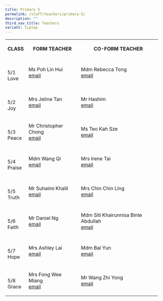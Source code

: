 ```yaml
---
title: Primary 5
permalink: /staff/teachers/primary-5/
description: ""
third_nav_title: Teachers
variant: tiptap
---
```

<table style="minWidth: 75px">
<colgroup>
<col>
<col>
<col>
</colgroup>
<tbody>
<tr>
<th rowspan="1" colspan="1">
<p>CLASS</p>
</th>
<th rowspan="1" colspan="1">
<p>FORM TEACHER</p>
</th>
<th rowspan="1" colspan="1">
<p>CO-FORM TEACHER</p>
</th>
</tr>
<tr>
<td rowspan="1" colspan="1">
<p>
<br>5/1
<br>Love</p>
</td>
<td rowspan="1" colspan="1">
<p></p>
<p>Ms Poh Lin Hui
<br><a href="mailto:poh_lin_hui@schools.gov.sg" rel="noopener noreferrer nofollow" target="_blank">email</a>
</p>
</td>
<td rowspan="1" colspan="1">
<p></p>
<p>Mdm Rebecca Tong
<br><a href="mailto:tong_siew_phey_rebecca@schools.gov.sg" rel="noopener noreferrer nofollow" target="_blank">email</a>
</p>
</td>
</tr>
<tr>
<td rowspan="1" colspan="1">
<p>
<br>5/2
<br>Joy</p>
</td>
<td rowspan="1" colspan="1">
<p></p>
<p>Mrs Jeline Tan
<br><a href="mailto:ng_lay_yen_a@schools.gov.sg" rel="noopener noreferrer nofollow" target="_blank">email</a>
</p>
</td>
<td rowspan="1" colspan="1">
<p></p>
<p>Mr Hashim
<br><a href="mailto:hashim_bin_mohd_shariff@schools.gov.sg" rel="noopener noreferrer nofollow" target="_blank">email</a>
</p>
</td>
</tr>
<tr>
<td rowspan="1" colspan="1">
<p>
<br>5/3
<br>Peace</p>
</td>
<td rowspan="1" colspan="1">
<p></p>
<p>Mr Christopher Chong
<br><a href="mailto:chong_kin_mun_joseph@schools.gov.sg" rel="noopener noreferrer nofollow" target="_blank">email<br></a>
</p>
</td>
<td rowspan="1" colspan="1">
<p></p>
<p>Ms Teo Kah Sze
<br><a href="mailto:teo_kah_sze@schools.gov.sg" rel="noopener noreferrer nofollow" target="_blank">email</a>
</p>
</td>
</tr>
<tr>
<td rowspan="1" colspan="1">
<p>
<br>5/4
<br>Praise</p>
</td>
<td rowspan="1" colspan="1">
<p></p>
<p>Mdm Wang Qi
<br><a href="mailto:wang_qi@schools.gov.sg" rel="noopener noreferrer nofollow" target="_blank">email</a>
</p>
</td>
<td rowspan="1" colspan="1">
<p></p>
<p>Mrs Irene Tai
<br><a href="mailto:ho_wai_leng_irene@schools.gov.sg" rel="noopener noreferrer nofollow" target="_blank">email</a>
</p>
</td>
</tr>
<tr>
<td rowspan="1" colspan="1">
<p>
<br>5/5
<br>Truth</p>
</td>
<td rowspan="1" colspan="1">
<p></p>
<p>Mr Suhaimi Khalil
<br><a href="mailto:suhaimi_b_khalil@schools.gov.sg" rel="noopener noreferrer nofollow" target="_blank">email</a>
</p>
</td>
<td rowspan="1" colspan="1">
<p></p>
<p>Mrs Chin Chin Ling
<br><a href="mailto:quek_chin_ling@schools.gov.sg" rel="noopener noreferrer nofollow" target="_blank">email</a>
</p>
</td>
</tr>
<tr>
<td rowspan="1" colspan="1">
<p>
<br>5/6
<br>Faith</p>
</td>
<td rowspan="1" colspan="1">
<p></p>
<p>Mr Daniel Ng
<br><a href="mailto:daniel_ng_kian_boon@schools.gov.sg" rel="noopener noreferrer nofollow" target="_blank">email</a>
</p>
</td>
<td rowspan="1" colspan="1">
<p></p>
<p>Mdm Siti Khairunnisa Binte Abdullah
<br><a href="mailto:siti_khairunnisa_abdullah@schools.gov.sg" rel="noopener noreferrer nofollow" target="_blank">email</a>
</p>
</td>
</tr>
<tr>
<td rowspan="1" colspan="1">
<p>
<br>5/7
<br>Hope</p>
</td>
<td rowspan="1" colspan="1">
<p></p>
<p>Mrs Ashley Lai
<br><a href="mailto:chua_cui_jing@schools.gov.sg" rel="noopener noreferrer nofollow" target="_blank">email</a>
</p>
</td>
<td rowspan="1" colspan="1">
<p></p>
<p>Mdm Bai Yun
<br><a href="mailto:bai_yun@schools.gov.sg" rel="noopener noreferrer nofollow" target="_blank">email</a>
</p>
</td>
</tr>
<tr>
<td rowspan="1" colspan="1">
<p>
<br>5/8
<br>Grace</p>
</td>
<td rowspan="1" colspan="1">
<p></p>
<p>Mrs Fong Wee Miang
<br><a href="mailto:fong_wee_miang@schools.gov.sg" rel="noopener noreferrer nofollow" target="_blank">email</a>
</p>
</td>
<td rowspan="1" colspan="1">
<p></p>
<p>Mr Wang Zhi Yong
<br><a href="mailto:wang_zhiyong_a@schools.gov.sg" rel="noopener noreferrer nofollow" target="_blank">email</a>
</p>
</td>
</tr>
</tbody>
</table>
<p></p>